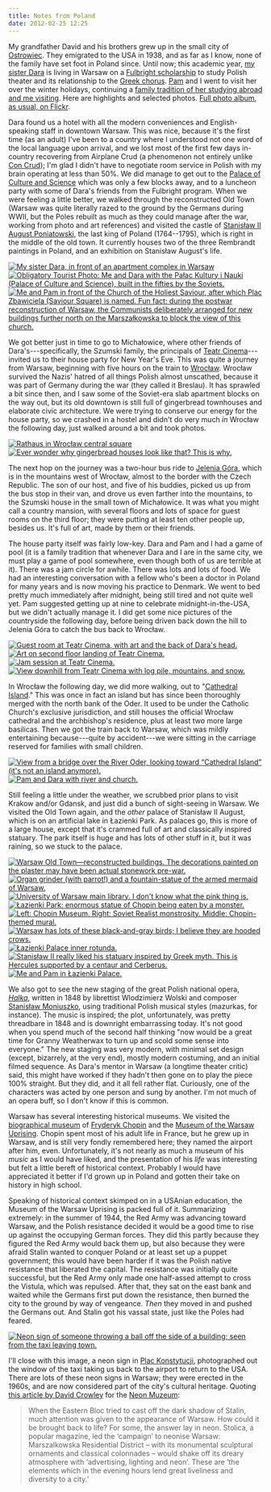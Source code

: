 ```yaml
---
title: Notes from Poland
date: 2012-02-25 12:25
---
```


My grandfather David and his brothers grew up in the small city of
[Ostrowiec](http://en.wikipedia.org/wiki/Ostrowiec_%C5%9Awi%C4%99tokrzyski).
They emigrated to the USA in 1938, and as far as I know, none of the
family have set foot in Poland since. Until now; this academic year,
[my sister Dara](http://darastrata.com/) is living in Warsaw on a
[Fulbright scholarship](http://us.fulbrightonline.org/) to study Polish
theater and its relationship to the
[Greek chorus](http://darastrata.com/category/the-chorus/).
[Pam](http://www.pamgriffith.net/) and I went to visit her over the
winter holidays, continuing a
[family tradition of her studying abroad and me visiting](http://www.panix.com/~zackw/exbib/2003/November/).
Here are highlights and selected
photos. [Full photo album, as usual, on Flickr](http://www.flickr.com/photos/zackw/sets/72157628872510443/).

<!--more-->

Dara found us a hotel with all the modern conveniences and
English-speaking staff in downtown Warsaw. This was nice, because it's
the first time (as an adult) I've been to a country where I understood
not one word of the local language upon arrival, and we lost most of
the first few days in-country recovering from Airplane Crud (a
phenomenon not entirely unlike
[Con Crud](http://www.contrapositivediary.com/?p=2125)); I'm glad I
didn't have to negotiate room service in Polish with my brain
operating at less than 50%. We did manage to get out to the
[Palace of Culture and Science](http://en.wikipedia.org/wiki/Palace_of_Culture_and_Science,_Warsaw)
which was only a few blocks away, and to a luncheon party with some of
Dara's friends from the Fulbright program. When we were feeling a
little better, we walked through the reconstructed Old Town (Warsaw
was quite literally razed to the ground by the Germans during WWII,
but the Poles rebuilt as much as they could manage after the war,
working from photo and art references) and visited the castle of
[Stanisław II August Poniatowski](http://en.wikipedia.org/wiki/Stanis%C5%82aw_August_Poniatowski),
the last king of Poland (1764--1795), which is right in the middle of
the old town. It currently houses two of the three Rembrandt paintings
in Poland, and an exhibition on Stanisław August's life.

[![My sister Dara, in front of an apartment complex in
Warsaw](http://farm8.staticflickr.com/7014/6696281143_ef7df29491_m.jpg)](http://www.flickr.com/photos/zackw/6696281143/ "My sister Dara, in front of an apartment complex in Warsaw")
[![Obligatory Tourist Photo: Me and Dara with the Pałac Kultury i Nauki
(Palace of Culture and Science), built in the fifties by the
Soviets.](http://farm8.staticflickr.com/7142/6696314191_b8bdea954c_m.jpg)](http://www.flickr.com/photos/zackw/6696389249/ "Obligatory Tourist Photo: Me and Dara with the Pałac Kultury i Nauki (Palace of Culture and Science), built in the fifties by the Soviets.")
[![Me and Pam in front of the Church of the Holiest Saviour, after which
Plac Zbawiciela (Saviour Square) is named. Fun fact: during the postwar
reconstruction of Warsaw, the Communists deliberately arranged for new
buildings further north on the Marszałkowska to block the view of this
church.](http://farm8.staticflickr.com/7169/6696389249_eff2f791eb_m.jpg)](http://www.flickr.com/photos/zackw/6696389249/ "Me and Pam in front of the Church of the Holiest Saviour, after which Plac Zbawiciela (Saviour Square) is named.  Fun fact: during the postwar reconstruction of Warsaw, the Communists deliberately arranged for new buildings further north on the Marszałkowska to block the view of this church.")

We got better just in time to go to Michałowice, where other friends
of Dara's---specifically, the Szumski family, the principals of
[Teatr Cinema](http://www.teatrcinema.pl/englishcinema.html)---invited
us to their house party for New Year's Eve. This was quite a journey
from Warsaw, beginning with five hours on the train to
[Wrocław](http://en.wikipedia.org/wiki/Wroc%C5%82aw). Wrocław survived
the Nazis' hatred of all things Polish almost unscathed, because it
was part of Germany during the war (they called it Breslau). It has
sprawled a bit since then, and I saw some of the Soviet-era slab
apartment blocks on the way out, but its old downtown is still full of
gingerbread townhouses and elaborate civic architecture. We were
trying to conserve our energy for the house party, so we crashed in a
hostel and didn't do very much *in* Wrocław the following day, just
walked around a bit and took photos.

[![Rathaus in Wrocław central
square](http://farm8.staticflickr.com/7167/6696403099_1fed5632c2_m.jpg)](http://www.flickr.com/photos/zackw/6696403099/ "Rathaus in Wrocław central square")
[![Ever wonder why gingerbread houses look like that? This is
why.](http://farm8.staticflickr.com/7148/6696432281_c2e319a908_m.jpg)](http://www.flickr.com/photos/zackw/6696432281/ "Ever wonder why gingerbread houses look like that? This is why.")

The next hop on the journey was a two-hour bus ride to
[Jelenia Góra](http://en.wikipedia.org/wiki/Jelenia_G%C3%B3ra), which
is in the mountains west of Wrocław, almost to the border with the
Czech Republic.  The son of our host, and five of his buddies, picked
us up from the bus stop in their van, and drove us even farther into
the mountains, to the Szumski house in the small town of
Michałowice. It was what you might call a country mansion, with
several floors and lots of space for guest rooms on the third floor;
they were putting at least ten other people up, besides us. It's full
of art, made by them or their friends.

The house party itself was fairly low-key. Dara and Pam and I had a
game of pool (it is a family tradition that whenever Dara and I are in
the same city, we must play a game of pool somewhere, even though both
of us are terrible at it). There was a jam circle for awhile. There
was lots and lots of food. We had an interesting conversation with a
fellow who's been a doctor in Poland for many years and is now moving
his practice to Denmark. We went to bed pretty much immediately after
midnight, being still tired and not quite well yet. Pam suggested
getting up at nine to celebrate midnight-in-the-USA, but we didn't
actually manage it. I did get some nice pictures of the countryside
the following day, before being driven back down the hill to Jelenia
Góra to catch the bus back to Wrocław.

[![Guest room at Teatr Cinema, with art and the back of Dara's
head.](http://farm8.staticflickr.com/7162/6696490065_01d94862e4_m.jpg)](http://www.flickr.com/photos/zackw/6696490065/ "Guest room at Teatr Cinema, with art and the back of Dara's head.")
[![Art on second floor landing of Teatr
Cinema.](http://farm8.staticflickr.com/7004/6696501643_b26b59f4e1_m.jpg)](http://www.flickr.com/photos/zackw/6696501643/ "Art on second floor landing of Teatr Cinema.")
[![Jam session at Teatr
Cinema.](http://farm8.staticflickr.com/7144/6696534987_eda6ce76be_m.jpg)](http://www.flickr.com/photos/zackw/6696534987/ "Jam session at Teatr Cinema.")
[![View downhill from Teatr Cinema with log pile, mountains, and
snow.](http://farm8.staticflickr.com/7008/6696542383_2fed00fd67_m.jpg)](http://www.flickr.com/photos/zackw/6696542383/ "View downhill from Teatr Cinema with log pile, mountains, and snow.")

In Wrocław the following day, we did more walking, out to
"[Cathedral Island](http://en.wikipedia.org/wiki/Ostr%C3%B3w_Tumski,_Wroc%C5%82aw)."
This was once in fact an island but has since been thoroughly merged
with the north bank of the Oder. It used to be under the Catholic
Church's exclusive jurisdiction, and still houses the official Wrocław
cathedral and the archbishop's residence, plus at least two more large
basilicas. Then we got the train back to Warsaw, which was mildly
entertaining because---quite by accident---we were sitting in the
carriage reserved for families with small children.

[![View from a bridge over the River Oder, looking toward “Cathedral
Island” (it's not an island
anymore).](http://farm8.staticflickr.com/7154/6696665247_c83ae9ed34_m.jpg)](http://www.flickr.com/photos/zackw/6696665247/ "View from a bridge over the River Oder, looking toward “Cathedral Island” (it's not an island anymore).")
[![Pam and Dara with river and
church.](http://farm8.staticflickr.com/7003/6696675115_a828f58343_m.jpg)](http://www.flickr.com/photos/zackw/6696675115/ "Pam and Dara with river and church.")

Still feeling a little under the weather, we scrubbed prior plans to
visit Krakow and/or Gdansk, and just did a bunch of sight-seeing in
Warsaw. We visited the Old Town again, and the _other_ palace of
Stanisław II August, which is on an artificial lake in Łazienki
Park. As palaces go, this is more of a large house, except that it's
crammed full of art and classically inspired statuary. The park itself
is huge and has lots of other stuff in it, but it was raining, so we
stuck to the palace.

[![Warsaw Old Town—reconstructed buildings. The decorations painted on
the plaster may have been actual stonework
pre-war.](http://farm8.staticflickr.com/7034/6696715099_d270a9f6de_m.jpg)](http://www.flickr.com/photos/zackw/6696715099/ "Warsaw Old Town—reconstructed buildings.  The decorations painted on the plaster may have been actual stonework pre-war.")
[![Organ grinder (with parrot!) and a fountain-statue of the armed
mermaid of
Warsaw.](http://farm8.staticflickr.com/7018/6696755835_8e8b2ab0fb_m.jpg)](http://www.flickr.com/photos/zackw/6696755835/ "Organ grinder (with parrot!) and a fountain-statue of the armed mermaid of Warsaw.")
[![University of Warsaw main library. I don't know what the pink thing
is.](http://farm8.staticflickr.com/7167/6696791421_a92bb8cea1_m.jpg)](http://www.flickr.com/photos/zackw/6696791421/ "University of Warsaw main library.  I don't know what the pink thing is.")
[![Łazienki Park: enormous statue of Chopin being eaten by a
monster.](http://farm8.staticflickr.com/7166/6696853917_ddb73e7b45_m.jpg)](http://www.flickr.com/photos/zackw/6696853917/ "Łazienki Park: enormous statue of Chopin being eaten by a monster.")
[![Left: Chopin Museum. Right: Soviet Realist monstrosity. Middle:
Chopin-themed
mural.](http://farm8.staticflickr.com/7012/6696806755_2112262852_m.jpg)](http://www.flickr.com/photos/zackw/6696806755/ "Left: Chopin Museum. Right: Soviet Realist monstrosity. Middle: Chopin-themed mural.")
[![Warsaw has lots of these black-and-gray birds; I believe they are
hooded
crows.](http://farm8.staticflickr.com/7169/6696842011_9ef3248586_m.jpg)](http://www.flickr.com/photos/zackw/6696842011/ "Warsaw has lots of these black-and-gray birds; I believe they are hooded crows.")
[![Łazienki Palace inner
rotunda.](http://farm8.staticflickr.com/7158/6696895923_64a95c44c8_m.jpg)](http://www.flickr.com/photos/zackw/6696895923/ "Łazienki Palace inner rotunda.")
[![Stanisław II really liked his statuary inspired by Greek myth. This
is Hercules supported by a centaur and
Cerberus.](http://farm8.staticflickr.com/7027/6696905319_ba438f2721_m.jpg)](http://www.flickr.com/photos/zackw/6696905319/ "Stanisław II really liked his statuary inspired by Greek myth. This is Hercules supported by a centaur and Cerberus.")
[![Me and Pam in Łazienki
Palace.](http://farm8.staticflickr.com/7167/6696917835_1efdbc88a2_m.jpg)](http://www.flickr.com/photos/zackw/6696917835/ "Me and Pam in Łazienki Palace.")

We also got to see the new staging of the great Polish national opera,
[_Halka_](http://en.wikipedia.org/wiki/Halka), written in 1848 by
librettist Wlodzimierz Wolski and composer
[Stanisław Moniuszko](http://en.wikipedia.org/wiki/Stanis%C5%82aw_Moniuszko),
using traditional Polish musical styles (mazurkas, for instance). The
music is inspired; the plot, unfortunately, was pretty threadbare in
1848 and is downright embarrassing today. It's not good when you spend
much of the second half thinking "now would be a great time for Granny
Weatherwax to turn up and scold some sense into everyone." The new
staging was very modern, with minimal set design (except, bizarrely,
at the very end), mostly modern costuming, and an initial filmed
sequence.  As Dara's mentor in Warsaw (a longtime theater critic)
said, this might have worked if they hadn't then gone on to play the
piece 100% straight.  But they did, and it all fell rather
flat. Curiously, one of the characters was acted by one person and
sung by another. I'm not much of an opera buff, so I don't know if
this is common.

Warsaw has several interesting historical museums. We visited the
[biographical museum](http://chopin.museum/en) of
[Fryderyk Chopin](http://en.wikipedia.org/wiki/Fr%C3%A9d%C3%A9ric_Chopin)
and the
[Museum of the Warsaw Uprising](https://www.1944.pl/en/). Chopin spent
most of his adult life in France, but he grew up in Warsaw, and is
still very fondly remembered here; they named the airport after him,
even.  Unfortunately, it's not nearly as much a museum of his _music_
as I would have liked, and the presentation of his _life_ was
interesting but felt a little bereft of historical context. Probably I
would have appreciated it better if I'd grown up in Poland and gotten
their take on history in high school.

Speaking of historical context skimped on in a USAnian education, the
Museum of the Warsaw Uprising is packed full of it. Summarizing
extremely: in the summer of 1944, the Red Army was advancing toward
Warsaw, and the Polish resistance decided it would be a good time to
rise up against the occupying German forces. They did this partly
because they figured the Red Army would back them up, but also because
they were afraid Stalin wanted to conquer Poland or at least set up a
puppet government; this would have been harder if it was the Polish
native resistance that liberated the capital. The resistance was
initially quite successful, but the Red Army only made one half-assed
attempt to cross the Vistula, which was repulsed. After that, they sat
on the east bank and waited while the Germans first put down the
resistance, then burned the city to the ground by way of vengeance.
*Then* they moved in and pushed the Germans out. And Stalin got his
vassal state, just like the Poles had feared.

[![Neon sign of someone throwing a ball off the side of a building; seen from the taxi leaving town.](http://farm8.staticflickr.com/7157/6696947329_3955c2b208_m.jpg)](http://www.flickr.com/photos/zackw/6696947329/ "Neon sign of someone throwing a ball off the side of a building; seen from the taxi leaving town.")

I'll close with this image, a neon sign in
[Plac Konstytucji](http://en.wikipedia.org/wiki/Constitution_Square_%28Warsaw%29),
photographed out the window of the taxi taking us back to the airport
to return to the USA. There are lots of these neon signs in Warsaw;
they were erected in the 1960s, and are now considered part of the
city's cultural heritage. Quoting
[this article by David Crowley](https://web.archive.org/web/20110920012007/http://www.polishneon.com/pages/history.html) for the [Neon Muzeum](http://neonmuzeum.org/):

> When the Eastern Bloc tried to cast off the dark shadow of Stalin,
> much attention was given to the appearance of Warsaw. How could it
> be brought back to life? For some, the answer lay in neon. Stolica,
> a popular magazine, led the ‘campaign’ to neonise Warsaw:
> Marszalkowska Residential District – with its monumental sculptural
> ornaments and classical colonnades – would shake off its dreary
> atmosphere with ‘advertising, lighting and neon’. These are ‘the
> elements which in the evening hours lend great liveliness and
> diversity to a city.’
